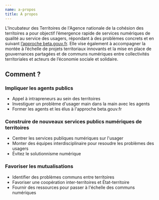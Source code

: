 ```yaml
---
name: a-propos
title: À propos
---
```


L'Incubateur des Territoires de l'Agence nationale de la cohésion des territoires a pour objectif l’émergence rapide de services numériques de qualité au service des usagers, répondant à des problèmes concrets et en suivant [l’approche beta.gouv.fr](https://beta.gouv.fr/approche/). Elle vise également à accompagner la montée à l’échelle de projets territoriaux innovants et la mise en place de gouvernances partagées et de communs numériques entre collectivités territoriales et acteurs de l’économie sociale et solidaire.

## Comment ?

### Impliquer les agents publics
- Appel à intrapreneurs au sein des territoires
- Investiguer un problème d'usager main dans la main avec les agents
- Former les agents et les élus à l'approche beta.gouv.fr

### Construire de nouveaux services publics numériques de territoires
- Centrer les services publiques numériques sur l'usager
- Monter des équipes interdisciplinaire pour resoudre les problèmes des usagers
- Évitez le solutionnisme numérique

### Favoriser les mutualisations
- Identifier des problèmes communs entre territoires
- Favoriser une coopération inter-territoires et État-territoire
- Fournir des ressources pour passer à l'échelle des communs numériques

<!-- ## Comment évaluer l'impacte de nos actions ?

[À lire](https://blog.beta.gouv.fr/general/2017/03/24/no-more-digital-bullshit-please/)
[Évaluation](https://numerique.canada.ca/outils-et-ressources/cadre-devaluation/)

**1er dégré**
- Nombre de communes rurales impliqués
- Nombre d'élus et d'agents formés
- Réponse qualitatif des élus des petites communes
- Nombre de collectivités engagés qui sont classé dans l'Agenda Rurale

**2eme dégré**
- Nombre d'usagers (ou administrés) impliqués
- Réponse qualitatif des populations des petites communes -->
